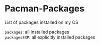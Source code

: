 # Pacman-Packages
List of packages installed on my OS

`packages`: all installed packages <br/>
`packagesEXP`: all explicitly installed packages 
